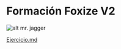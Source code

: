 # Formación Foxize V2
![alt mr. jagger](https://c.tenor.com/K_fk1dEUTzcAAAAd/mister-jagger-a.gif)

[Ejercicio.md](Ejercicio.md)